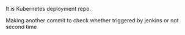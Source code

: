 It is Kubernetes deployment repo.

Making another commit to check whether triggered by jenkins or not second time
